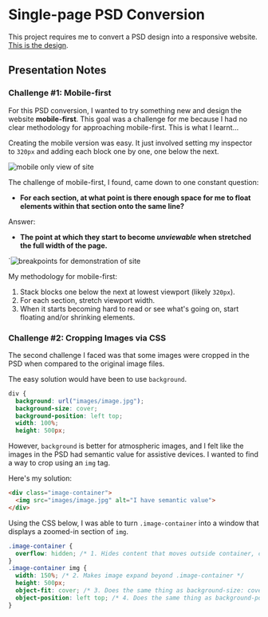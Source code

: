 # Single-page PSD Conversion

This project requires me to convert a PSD design into a responsive website. [This is the design](https://scene.zeplin.io/project/5d14daaa78189773b2f59efc
).

## Presentation Notes

### Challenge #1: Mobile-first

For this PSD conversion, I wanted to try something new and design the website **mobile-first**. This goal was a challenge for me because I had no clear methodology for approaching mobile-first. This is what I learnt...

Creating the mobile version was easy. It just involved setting my inspector to `320px` and adding each block one by one, one below the next.

![mobile only view of site](https://thumbs.gfycat.com/PositiveHomelyChipmunk-size_restricted.gif)

The challenge of mobile-first, I found, came down to one constant question:
* **For each section, at what point is there enough space for me to float elements within that section onto the same line?**

Answer:
* **The point at which they start to become *unviewable* when stretched the full width of the page.**

`![breakpoints for demonstration of site](https://thumbs.gfycat.com/GlassOddBighornsheep-size_restricted.gif)

My methodology for mobile-first:
1. Stack blocks one below the next at lowest viewport (likely `320px`).
2. For each section, stretch viewport width.
3. When it starts becoming hard to read or see what's going on, start floating and/or shrinking elements.


### Challenge #2: Cropping Images via CSS

The second challenge I faced was that some images were cropped in the PSD when compared to the original image files.

The easy solution would have been to use `background`.

```css
div {
  background: url("images/image.jpg");
  background-size: cover;
  background-position: left top;
  width: 100%;
  height: 500px;
```

However, `background` is better for atmospheric images, and I felt like the images in the PSD had semantic value for assistive devices. I wanted to find a way to crop using an `img` tag.

Here's my solution:

```html
<div class="image-container">
  <img src="images/image.jpg" alt="I have semantic value">
</div>
```

Using the CSS below, I was able to turn `.image-container` into a window that displays a zoomed-in section of `img`.

```css
.image-container {
  overflow: hidden; /* 1. Hides content that moves outside container, creating a window */
}
.image-container img {
  width: 150%; /* 2. Makes image expand beyond .image-container */
  height: 500px;
  object-fit: cover; /* 3. Does the same thing as background-size: cover; */
  object-position: left top; /* 4. Does the same thing as background-position: left top; */
}
```
